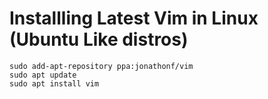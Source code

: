 # Installling Latest Vim in Linux (Ubuntu Like distros)
`sudo add-apt-repository ppa:jonathonf/vim`<br>
`sudo apt update`<br>
`sudo apt install vim`<br>



